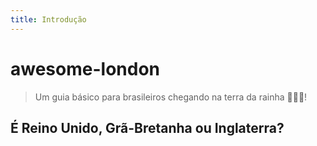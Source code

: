 ```yaml
---
title: Introdução
---
```


# awesome-london

> Um guia básico para brasileiros chegando na terra da rainha 👑🇬🇧!

## É Reino Unido, Grã-Bretanha ou Inglaterra?

<Map />
